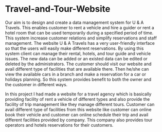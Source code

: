 # Travel-and-Tour-Website

Our aim is to design and create a data management system for U & A Travels. This enables customer to rent a vehicle and hire a guider or rent a hotel room that can be used temporarily during a specified period of time. This system increase customer relations and simplify reservations and staff management.
The website U & A Travels has a very user-friendly interface so that the users will easily make different reservations. By using this system client can manage their rental, hotels, and tour guide and vehicle issues.
The new data can be added or an existed data can be edited or deleted by the administrators.
The customer should visit our website and avail different type of facilities that are available there. Then he/she can view the available cars in a branch and make a reservation for a car or holidays planning.
So this system provides benefit to both the owner and the customer in different ways.

In this project I had made a website for a travel agency which is basically providing facility of rent a vehicle of different types and also provide the facility of trip management like they manage different tours. 
Customer can avail different type of facilities from this website like customer can online book their vehicle and customer can online schedule their trip and avail different facilities provided by company. 
This company also provides tour operators and hotels reservations for their customers.